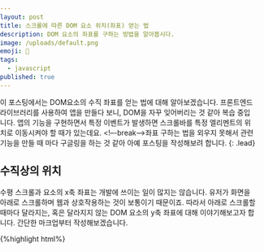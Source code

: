 ```yaml
---
layout: post
title: 스크롤에 따른 DOM 요소 위치(좌표) 얻는 법
description: DOM 요소의 좌표를 구하는 방법을 알아봅시다.
image: /uploads/default.png
emoji: 📍
tags:
  - javascript
published: true
---
```

이 포스팅에서는 DOM요소의 수직 좌표를 얻는 법에 대해 알아보겠습니다. 프론트엔드 라이브러리를 사용하여 앱을 만들다 보니, DOM을 자꾸 잊어버리는 것 같아 복습 중입니다. 앱의 기능을 구현하면서 특정 이벤트가 발생하면 스크롤바를 특정 엘리멘트의 위치로 이동시켜야 할 때가 있는데요. <!–-break-–>좌표 구하는 법을 외우지 못해서 관련 기능을 만들 때 마다 구글링을 하는 것 같아 아예 포스팅을 작성해보려 합니다.
{: .lead}
## 수직상의 위치

수평 스크롤과 요소의 x축 좌표는 개발에 쓰이는 일이 많지는 않습니다. 유저가 화면을 아래로 스크롤하며 웹과 상호작용하는 것이 보통이기 때문이죠. 따라서 아래로 스크롤할 때마다 달라지는, 혹은 달라지지 않는 DOM 요소의 y축 좌표에 대해 이야기해보고자 합니다. 간단한 마크업부터 작성해보겠습니다.

{%highlight html%}
<!DOCTYPE html>
<html lang="en">
  <head>
    <meta charset="UTF-8" />
    <meta name="viewport" content="width=device-width, initial-scale=1.0" />
    <title>스크롤과 위치</title>
    <style>
      body {
        margin: 0;
        padding: 0;
      }
      .parent {
        background-color: #ececec;
        width: 200px;
        height: 200px;
        margin: 0 auto;
        margin-top: 100px;
        position: relative;
      }

      .child {
        position: absolute;
        top: 25%;
        left: 25%;
        background-color: green;
        width: 100px;
        height: 100px;
      }
      /* 스크롤을 만들기 위해 높이를 길게 지정했습니다 */
      .scroll {
        height: 1200px;
      }
    </style>
  </head>
  <body>
    <div class="parent">
      <div class="child"></div>
    </div>
    <div class="scroll"></div>
    <script src="./index.js"></script>
  </body>
</html>
{%endhighlight%}
이렇게 작성하면 다음과 같이 화면이 나옵니다. 녹색 사각형이 child 요소이고, 회색 사각형이 parent 요소입니다.
![마크업](../uploads/scroll-pos/html.png)

녹색 사각형의 y좌표를 구해볼텐데요. 구하는 방식이 기준에 따라 다릅니다. 그림으로 설명해 보겠습니다.
![마크업2](../uploads/scroll-pos/viewport.png)
뷰포트는 브라우저에서 사용자에게 화면을 보여주는 범위입니다. 보여주는 HTML 전체는 뷰포트보다 클 수 있습니다. 스크롤을 하면 웹페이지의 일부가 뷰포트 밖으로 사라지니까요. 따라서 child 요소는 좌표값을 여러개 갖습니다. HTML시작점 기준, 뷰포트의 시작점 기준, 부묘 요소의 시작점 기준으로 요소의 y좌표를 구할 수 있습니다.

### 관련 API

좌표를 얻기 위해 사용할 DOM API는 다음과 같이 2가지입니다.

- `element.getBoundingClientRect()` : 뷰포트를 이루는 가장자리와 element와의 거리 정보를 가지고 있는 객체를 리턴하는 메소드입니다. 반환하는 객체에는 top, bottom, left, right 프로퍼티가 있는데 이게 각각 뷰포트와의 방향별 거리를 의미합니다.
- `window.pageYOffset` : 수직 방향으로 얼마나 스크롤했는지 픽셀 단위로 알려주는 window의 속성입니다. `window.scrollY`와 같은 값을 가집니다.

## 위치 시작점에 따른 거리 구하기

### 1. HTML 시작점

{%highlight js%}
// 수직으로 스크롤한 정도 + 뷰포트와의 거리 
const distanceFromHtml = child.getBoundingClientRect().top + window.pageYOffset
{%endhighlight%}

### 2. 뷰포트 

{%highlight js%}
// 뷰포트와의 거리  
const distanceFromViewport = child.getBoundingClientRect().top
{%endhighlight%}

### 3. 부모 요소 

{%highlight js%}
// 부모요소 뷰포트까지의 거리 - 자식요소 뷰포트까지의 거리  
// 이 값은 스크롤에 상관없이 항상 같습니다.
const distanceBetweenParentAndChild = child.getBoundingClientRect().top - parent.getBoundingClientRect().top
{%endhighlight%}

### 결과 확인하기

같은 디렉토리에 index.js를 만들고, 다음과 같이 코드를 작성한 후 저장해줍니다. 

{%highlight js%}
window.onload = () => {
  const parent = document.querySelector(".parent");
  const child = document.querySelector(".child");

  // 스크롤 이벤트를 감지하는 이벤트 리스너를 만들어줍니다.
  window.addEventListener("scroll", function () {

    console.log("스크롤 이벤트 감지!!");

    // 뷰포트 시작점과의 거리
    const distanceFromHtml = child.getBoundingClientRect().top + window.pageYOffset

    // HTML 시작점으로부터의 거리
    const distanceFromViewport = child.getBoundingClientRect().top

    // 부모 요소와의 거리
    const distanceBetweenParentAndChild = child.getBoundingClientRect().top - parent.getBoundingClientRect().top
    
    console.log("뷰포트 시작점으로부터의 거리",distanceFromViewport);
    console.log("HTML 시작점으로부터의 거리",distanceFromHtml);
    console.log("부모 요소와의 거리",distanceBetweenParentAndChild);
  });
};
{%endhighlight%}
![마크업2](../uploads/scroll-pos/console.png)
스크롤바를 밑으로 내림에 따라 child요소의 y좌표와 변하지 않는 부모 요소와의 거리가 픽셀 단위로 콘솔에 찍히는 모습을 볼 수 있습니다. 

## 스크롤 API

DOM 요소의 수직 위치를 알아내는 방법을 알아봤습니다. 그렇다면 그 위치를 토대로 스크롤바를 움직이고 싶다면 어떻게 할까요? 크게는 scrollTo와 scrollBy 정도를 알고 있으면 될 것 같습니다.

- window.scrollTo(x좌표, y좌표) : 문서의 지정된 위치로 스크롤
- window.scrollBy(x좌표, y좌표) : 현재 스크롤 위치에서 x, y 만큼 더 스크롤

## Refernce
- [개발자로 홀로 서기 - 요소의 상대좌표 절대좌표 구하기](https://mommoo.tistory.com/85)
- [MDN - element.getBoundingClientRect()](https://developer.mozilla.org/en-US/docs/Web/API/Element/getBoundingClientRect)
- [MDN - window.scroll()](https://developer.mozilla.org/en-US/docs/Web/API/Element/getBoundingClientRect)